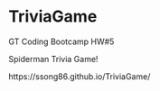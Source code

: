 # TriviaGame

<p>GT Coding Bootcamp HW#5</p>
<p>Spiderman Trivia Game!</p>
https://ssong86.github.io/TriviaGame/
